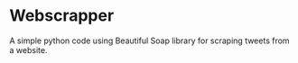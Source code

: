 # Webscrapper

A simple python code using Beautiful Soap library for scraping tweets from a website.
